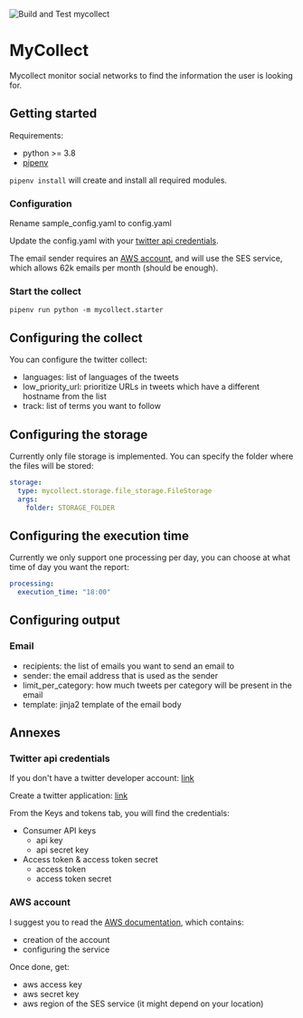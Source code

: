 ![Build and Test mycollect](https://github.com/mathrb/mycollect/workflows/Build%20and%20Test%20mycollect/badge.svg?branch=master)

# MyCollect

Mycollect monitor social networks to find the information the user is looking for.

## Getting started

Requirements:

* python >= 3.8
* [pipenv](https://pipenv.pypa.io/en/latest/)

`pipenv install` will create and install all required modules.

### Configuration

Rename sample_config.yaml to config.yaml

Update the config.yaml with your [twitter api credentials](twitter-api-credentials).

The email sender requires an [AWS account](aws-account), and will use the SES service, which allows 62k emails per month (should be enough).

### Start the collect

`pipenv run python -m mycollect.starter`

## Configuring the collect

You can configure the twitter collect:

* languages: list of languages of the tweets
* low_priority_url: prioritize URLs in tweets which have a different hostname from the list
* track: list of terms you want to follow

## Configuring the storage

Currently only file storage is implemented. You can specify the folder where the files will be stored:

```yaml
storage:
  type: mycollect.storage.file_storage.FileStorage
  args:
    folder: STORAGE_FOLDER
```

## Configuring the execution time

Currently we only support one processing per day, you can choose at what time of day you want the report:

```yaml
processing:
  execution_time: "18:00"
```

## Configuring output

### Email

* recipients: the list of emails you want to send an email to
* sender: the email address that is used as the sender
* limit_per_category: how much tweets per category will be present in the email
* template: jinja2 template of the email body

## Annexes

### Twitter api credentials

If you don't have a twitter developer account: [link](https://developer.twitter.com/en/apply)

Create a twitter application: [link](https://developer.twitter.com/en/apps)

From the Keys and tokens tab, you will find the credentials:

* Consumer API keys
  * api key
  * api secret key
* Access token & access token secret
  * access token
  * access token secret

### AWS account

I suggest you to read the [AWS documentation](https://docs.aws.amazon.com/ses/latest/DeveloperGuide/sign-up-for-aws.html), which contains:

* creation of the account
* configuring the service


Once done, get:
* aws access key
* aws secret key
* aws region of the SES service (it might depend on your location)
